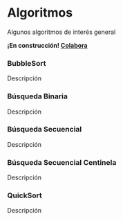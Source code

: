 <!--
SPDX-FileCopyrightText: 2024 Pablo Portas López

SPDX-License-Identifier: CC-BY-NC-4.0
-->

# Algoritmos

<tldr>Algunos algoritmos de interés general</tldr>

<warning><b>¡En construcción! <a href="https://github.com/TeenBiscuits/Pro2324">Colabora</a></b></warning>

###  BubbleSort

Descripción

<code-block lang="c" src="./Extras/Algoritmos/BubbleSort.c" collapsible="true" collapsed-title="Mostrar código"></code-block>

### Búsqueda Binaria

Descripción

<code-block lang="c" src="./Extras/Algoritmos/BusquedaBinaria.c" collapsible="true" collapsed-title="Mostrar código"></code-block>

### Búsqueda Secuencial

Descripción

<code-block lang="c" src="./Extras/Algoritmos/BusquedaSecuencial.c" collapsible="true" collapsed-title="Mostrar código"></code-block>

### Búsqueda Secuencial Centinela

Descripción

<code-block lang="c" src="./Extras/Algoritmos/BusquedaSecuencialCentinela.c" collapsible="true" collapsed-title="Mostrar código"></code-block>

### QuickSort

Descripción

<code-block lang="c" src="./Extras/Algoritmos/QuickSort.c" collapsible="true" collapsed-title="Mostrar código"></code-block>
